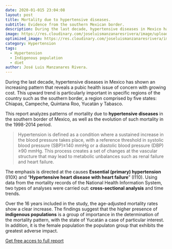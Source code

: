 ```yaml
---
date: 2020-01-015 23:04:08
layout: post
title: Mortality due to hypertensive diseases. 
subtitle: Evidence from the southern Mexican border. 
description: During the last decade, hypertensive diseases in Mexico has shown an increasing pattern that reveals a pubic health issue of concern with growing cost.
image: https://res.cloudinary.com/joseluismanzanaresrivera/image/upload/v1585364305/images_a0e0a5.jpg
optimized_image: https://res.cloudinary.com/joseluismanzanaresrivera/image/upload/v1585364305/images_a0e0a5.jpg
category: Hypertension 
tags:
  - Hypertension
  - Indigenous population
  - diet
author: José Luis Manzanares Rivera.
---
```




During the last decade, hypertensive diseases in Mexico has shown an increasing pattern that reveals a pubic health issue of concern with growing cost. This upward trend is particularly important in specific regions of the country such as the southern border, a region comprised by five states:  Chiapas, Campeche, Quintana Roo, Yucatán y Tabasco. 

This report analyzes patterns of mortality due to **hypertensive diseases** in the southern border of Mexico, as well as the evolution of such mortality in the 1998-2014 period. 


> Hypertension is defined as a condition where a sustained increase in the blood pressure takes place, with a reference threshold in systolic blood pressure (SBP)≥140 mmHg or a diastolic blood pressure (DBP) ≥90 mmHg. This process creates a set of changes at the vascular structure that may lead to metabolic unbalances such as renal failure and heart failure.


The emphasis is directed at the causes **Essential (primary) hypertension** (I10X) and “**Hypertensive heart disease with heart failure**” (I110). Using data from the mortality records of the National Health Information System, two types of analyses were carried out: **cross-sectional analysis** and time trends. 

Over the 16 years included in the study, the age-adjusted mortality rates show a clear increase. The findings suggest that the higher presence of **indigenous populations** is a group of importance in the determination of the mortality pattern, with the state of Yucatán a case of particular interest. 
In addition, it is the female population the populaton group that exhibits the greatest adverse impact.

[Get free acces to full report](https://www.scielosp.org/article/scol/2017.v13n4/647-662/)



